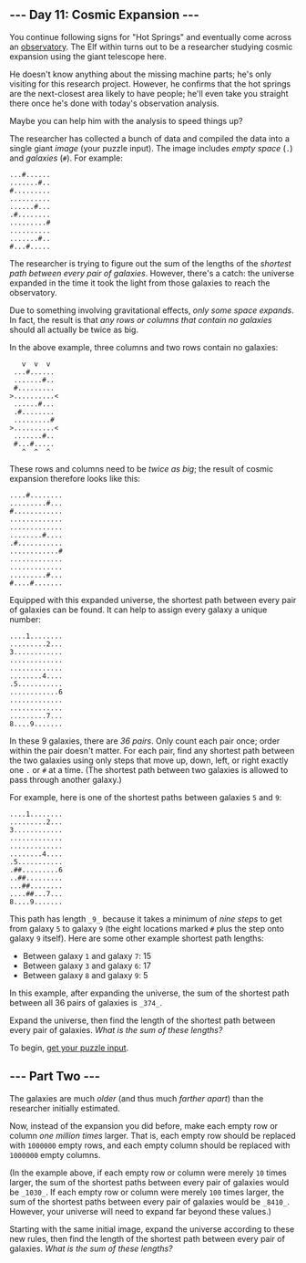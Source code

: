 ## --- Day 11: Cosmic Expansion ---

You continue following signs for "Hot Springs" and eventually come across
an  [observatory](https://en.wikipedia.org/wiki/Observatory). The Elf within
turns out to be a researcher studying cosmic expansion using the giant telescope
here.

He doesn't know anything about the missing machine parts; he's only visiting for
this research project. However, he confirms that the hot springs are the
next-closest area likely to have people; he'll even take you straight there once
he's done with today's observation analysis.

Maybe you can help him with the analysis to speed things up?

The researcher has collected a bunch of data and compiled the data into a single
giant  _image_  (your puzzle input). The image includes  _empty space_  (`.`)
and  _galaxies_  (`#`). For example:

```
...#......
.......#..
#.........
..........
......#...
.#........
.........#
..........
.......#..
#...#.....
```

The researcher is trying to figure out the sum of the lengths of the  _shortest
path between every pair of galaxies_. However, there's a catch: the universe
expanded in the time it took the light from those galaxies to reach the
observatory.

Due to something involving gravitational effects,  _only some space expands_. In
fact, the result is that  _any rows or columns that contain no galaxies_  should
all actually be twice as big.

In the above example, three columns and two rows contain no galaxies:

```
   v  v  v
 ...#......
 .......#..
 #.........
>..........<
 ......#...
 .#........
 .........#
>..........<
 .......#..
 #...#.....
   ^  ^  ^
```

These rows and columns need to be  _twice as big_; the result of cosmic
expansion therefore looks like this:

```
....#........
.........#...
#............
.............
.............
........#....
.#...........
............#
.............
.............
.........#...
#....#.......
```

Equipped with this expanded universe, the shortest path between every pair of
galaxies can be found. It can help to assign every galaxy a unique number:

```
....1........
.........2...
3............
.............
.............
........4....
.5...........
............6
.............
.............
.........7...
8....9.......
```

In these 9 galaxies, there are  _36 pairs_. Only count each pair once; order
within the pair doesn't matter. For each pair, find any shortest path between
the two galaxies using only steps that move up, down, left, or right exactly
one  `.`  or  `#`  at a time. (The shortest path between two galaxies is allowed
to pass through another galaxy.)

For example, here is one of the shortest paths between galaxies  `5`  and  `9`:

```
....1........
.........2...
3............
.............
.............
........4....
.5...........
.##.........6
..##.........
...##........
....##...7...
8....9.......
```

This path has length  `_9_`  because it takes a minimum of  _nine steps_  to get
from galaxy  `5`  to galaxy  `9`  (the eight locations marked  `#`  plus the
step onto galaxy  `9`  itself). Here are some other example shortest path
lengths:

- Between galaxy  `1`  and galaxy  `7`: 15
- Between galaxy  `3`  and galaxy  `6`: 17
- Between galaxy  `8`  and galaxy  `9`: 5

In this example, after expanding the universe, the sum of the shortest path
between all 36 pairs of galaxies is  `_374_`.

Expand the universe, then find the length of the shortest path between every
pair of galaxies.  _What is the sum of these lengths?_

To begin,  [get your puzzle input](https://adventofcode.com/2023/day/11/input).

## --- Part Two ---

The galaxies are much  _older_  (and thus much  _farther apart_) than the
researcher initially estimated.

Now, instead of the expansion you did before, make each empty row or column
_one million times_  larger. That is, each empty row should be replaced
with  `1000000`  empty rows, and each empty column should be replaced
with  `1000000`  empty columns.

(In the example above, if each empty row or column were merely  `10`  times
larger, the sum of the shortest paths between every pair of galaxies would
be  `_1030_`. If each empty row or column were merely  `100`  times larger, the
sum of the shortest paths between every pair of galaxies would be  `_8410_`.
However, your universe will need to expand far beyond these values.)

Starting with the same initial image, expand the universe according to these new
rules, then find the length of the shortest path between every pair of galaxies.
_What is the sum of these lengths?_
